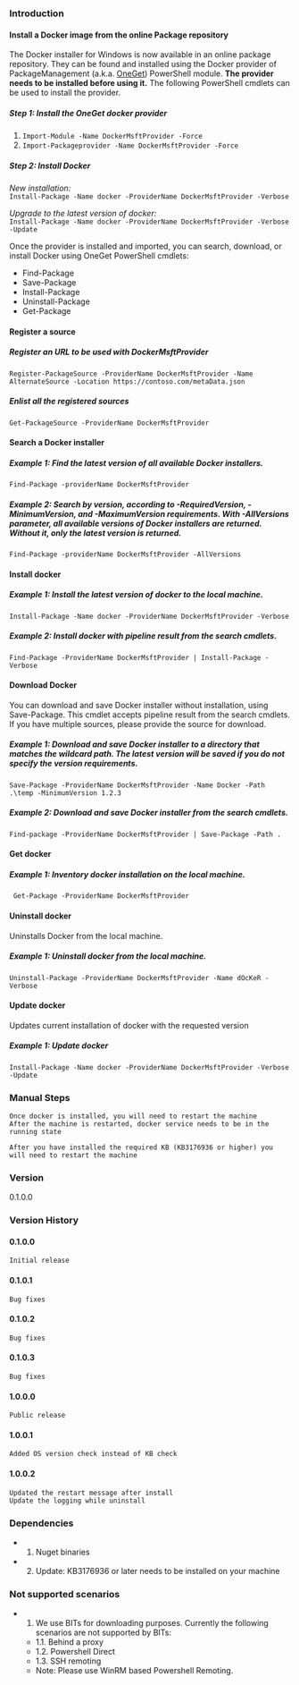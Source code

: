 ### Introduction
#### Install a Docker image from the online Package repository

The Docker installer for Windows is now available in an online package repository.  They can be found and installed using the Docker provider of PackageManagement (a.k.a. <a href="http://www.oneget.org">OneGet</a>) PowerShell module.  **The provider needs to be installed before using it.** The following PowerShell cmdlets can be used to install the provider.

##### Step 1: Install the OneGet docker provider

1. `Import-Module -Name DockerMsftProvider -Force`
2. `Import-Packageprovider -Name DockerMsftProvider -Force`

##### Step 2: Install Docker
*New installation:*  
`Install-Package -Name docker -ProviderName DockerMsftProvider -Verbose`  

*Upgrade to the latest version of docker:*  
`Install-Package -Name docker -ProviderName DockerMsftProvider -Verbose -Update`

Once the provider is installed and imported, you can search, download, or install Docker using OneGet PowerShell cmdlets:
* Find-Package
* Save-Package
* Install-Package
* Uninstall-Package
* Get-Package

#### Register a source

##### Register an URL to be used with DockerMsftProvider
	Register-PackageSource -ProviderName DockerMsftProvider -Name AlternateSource -Location https://contoso.com/metaData.json

##### Enlist all the registered sources
	Get-PackageSource -ProviderName DockerMsftProvider

#### Search a Docker installer 

##### Example 1: Find the latest version of all available Docker installers. 
	Find-Package -providerName DockerMsftProvider
   
##### Example 2: Search by version, according to -RequiredVersion, -MinimumVersion, and -MaximumVersion requirements. With -AllVersions parameter, all available versions of Docker installers are returned. Without it, only the latest version is returned.
    Find-Package -providerName DockerMsftProvider -AllVersions

#### Install docker

##### Example 1: Install the latest version of docker to the local machine.
	Install-Package -Name docker -ProviderName DockerMsftProvider -Verbose

##### Example 2: Install docker with pipeline result from the search cmdlets.	
	Find-Package -ProviderName DockerMsftProvider | Install-Package -Verbose

#### Download Docker
You can download and save Docker installer without installation, using Save-Package. This cmdlet accepts pipeline result from the search cmdlets. If you have multiple sources, please provide the source for download.

##### Example 1: Download and save Docker installer to a directory that matches the wildcard path. The latest version will be saved if you do not specify the version requirements.	
	Save-Package -ProviderName DockerMsftProvider -Name Docker -Path .\temp -MinimumVersion 1.2.3

##### Example 2: Download and save Docker installer from the search cmdlets.
	Find-package -ProviderName DockerMsftProvider | Save-Package -Path .

#### Get docker


##### Example 1: Inventory docker installation on the local machine.
	 Get-Package -ProviderName DockerMsftProvider

#### Uninstall docker
Uninstalls Docker from the local machine.

##### Example 1: Uninstall docker from the local machine.
	Uninstall-Package -ProviderName DockerMsftProvider -Name dOcKeR -Verbose

#### Update docker
Updates current installation of docker with the requested version

##### Example 1: Update docker
	Install-Package -Name docker -ProviderName DockerMsftProvider -Verbose -Update

### Manual Steps
    Once docker is installed, you will need to restart the machine
    After the machine is restarted, docker service needs to be in the running state
	
	After you have installed the required KB (KB3176936 or higher) you will need to restart the machine 

### Version
0.1.0.0

### Version History

#### 0.1.0.0
	Initial release

#### 0.1.0.1
	Bug fixes

#### 0.1.0.2
	Bug fixes

#### 0.1.0.3
	Bug fixes

#### 1.0.0.0
	Public release

#### 1.0.0.1
	Added OS version check instead of KB check

#### 1.0.0.2
	Updated the restart message after install
	Update the logging while uninstall

### Dependencies
* 1. Nuget binaries
* 2. Update: KB3176936 or later needs to be installed on your machine

### Not supported scenarios
* 1. We use BITs for downloading purposes. Currently the following scenarios are not supported by BITs:
	* 1.1. Behind a proxy
	* 1.2. Powershell Direct
	* 1.3. SSH remoting
	* Note: Please use WinRM based Powershell Remoting.

